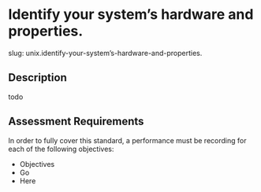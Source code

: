 
# Identify your system’s hardware and properties.

slug: unix.identify-your-system’s-hardware-and-properties.

## Description
todo

## Assessment Requirements
In order to fully cover this standard, a performance must be recording for each of the following objectives:

- Objectives
- Go
- Here

          
